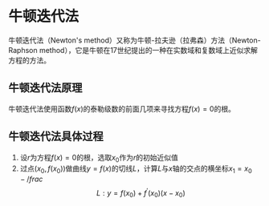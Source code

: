 # 牛顿迭代法
牛顿迭代法（Newton's method）又称为牛顿-拉夫逊（拉弗森）方法（Newton-Raphson method），它是牛顿在17世纪提出的一种在实数域和复数域上近似求解方程的方法。
## 牛顿迭代法原理
牛顿迭代法使用函数$f(x)$的泰勒级数的前面几项来寻找方程$f(x)=0$的根。
## 牛顿迭代法具体过程
1. 设$r$为方程$f(x)=0$的根，选取$x_0$作为$r$的初始近似值
2. 过点$(x_0,f(x_0))$做曲线$y=f(x)$的切线$L$，计算$L$与$x$轴的交点的横坐标$x_1=x_0-/frac$
$$L:y=f(x_0)+f^{'}(x_0)(x-x_0)$$

<!--stackedit_data:
eyJoaXN0b3J5IjpbMjAzODYxMTU1MF19
-->